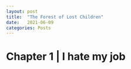 ```yaml
---
layout: post
title:  "The Forest of Lost Children"
date:   2021-06-09 
categories: Posts
---
```


# Chapter 1 | I hate my job


